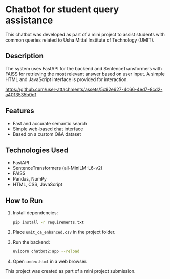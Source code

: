 # Chatbot for student query assistance

This chatbot was developed as part of a mini project to assist students with common queries related to Usha Mittal Institute of Technology (UMIT).

## Description

The system uses FastAPI for the backend and SentenceTransformers with FAISS for retrieving the most relevant answer based on user input. A simple HTML and JavaScript interface is provided for interaction.


https://github.com/user-attachments/assets/5c92e627-4c66-4ed7-8cd2-a4013535b0d1


## Features

* Fast and accurate semantic search
* Simple web-based chat interface
* Based on a custom Q\&A dataset

## Technologies Used

* FastAPI
* SentenceTransformers (all-MiniLM-L6-v2)
* FAISS
* Pandas, NumPy
* HTML, CSS, JavaScript

## How to Run

1. Install dependencies:

   ```bash
   pip install -r requirements.txt
   ```
2. Place `umit_qa_enhanced.csv` in the project folder.
3. Run the backend:

   ```bash
   uvicorn chatbot2:app --reload
   ```
4. Open `index.html` in a web browser.



This project was created as part of a mini project submission.
